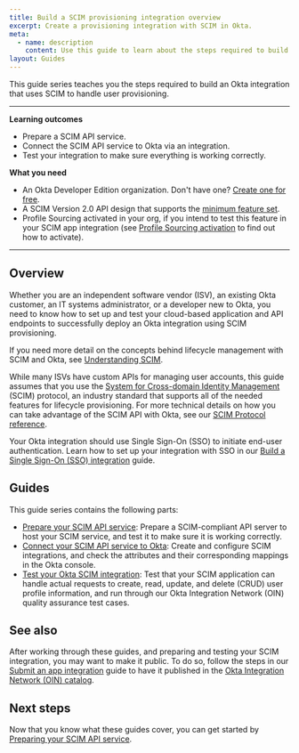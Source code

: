 ```yaml
---
title: Build a SCIM provisioning integration overview
excerpt: Create a provisioning integration with SCIM in Okta.
meta:
  - name: description
    content: Use this guide to learn about the steps required to build an Okta integration that uses SCIM to handle user provisioning.
layout: Guides
---
```


This guide series teaches you the steps required to build an Okta integration that uses SCIM to handle user provisioning.

---

**Learning outcomes**

* Prepare a SCIM API service.
* Connect the SCIM API service to Okta via an integration.
* Test your integration to make sure everything is working correctly.

**What you need**

* An Okta Developer Edition organization. Don't have one? [Create one for free](https://developer.okta.com/signup).
* A SCIM Version 2.0 API design that supports the [minimum feature set](/docs/guides/scim-provisioning-integration-prepare/main/#features).
* Profile Sourcing activated in your org, if you intend to test this feature in your SCIM app integration (see [Profile Sourcing activation](/docs/guides/scim-provisioning-integration-test/main/#profile-sourcing-activation) to find out how to activate).

---

## Overview

Whether you are an independent software vendor (ISV), an existing Okta customer, an IT systems administrator, or a developer new to Okta, you need to know how to set up and test your cloud-based application and API endpoints to successfully deploy an Okta integration using SCIM provisioning.

If you need more detail on the concepts behind lifecycle management with SCIM and Okta, see [Understanding SCIM](/docs/concepts/scim/).

While many ISVs have custom APIs for managing user accounts, this guide assumes that you use the [System for Cross-domain Identity Management](http://www.simplecloud.info) (SCIM) protocol, an industry standard that supports all of the needed features for lifecycle provisioning. For more technical details on how you can take advantage of the SCIM API with Okta, see our [SCIM Protocol reference](/docs/references/scim/).

Your Okta integration should use Single Sign-On (SSO) to initiate end-user authentication. Learn how to set up your integration with SSO in our [Build a Single Sign-On (SSO) integration](/docs/guides/build-sso-integration/) guide.

## Guides

This guide series contains the following parts:

* [Prepare your SCIM API service](/docs/guides/scim-provisioning-integration-prepare/): Prepare a SCIM-compliant API server to host your SCIM service, and test it to make sure it is working correctly.
* [Connect your SCIM API service to Okta](/docs/guides/scim-provisioning-integration-connect/): Create and configure SCIM integrations, and check the attributes and their corresponding mappings in the Okta console.
* [Test your Okta SCIM integration](/docs/guides/scim-provisioning-integration-test/): Test that your SCIM application can handle actual requests to create, read, update, and delete (CRUD) user profile information, and run through our Okta Integration Network (OIN) quality assurance test cases.

## See also

After working through these guides, and preparing and testing your SCIM integration, you may want to make it public. To do so, follow the steps in our [Submit an app integration](/docs/guides/submit-app) guide to have it published in the [Okta Integration Network (OIN) catalog](https://www.okta.com/integrations/).

## Next steps

Now that you know what these guides cover, you can get started by [Preparing your SCIM API service](/docs/guides/scim-provisioning-integration-prepare/).